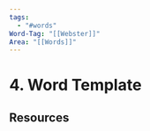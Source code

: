 ```yaml
---
tags:
  - "#words"
Word-Tag: "[[Webster]]"
Area: "[[Words]]"
---
```


# 4. Word Template


## Resources

